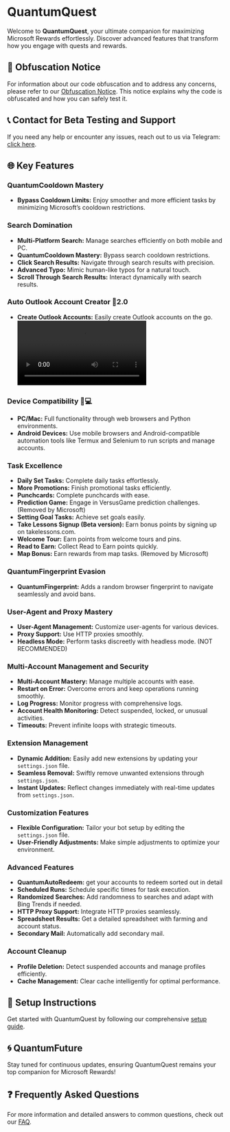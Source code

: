 # QuantumQuest

Welcome to **QuantumQuest**, your ultimate companion for maximizing Microsoft Rewards effortlessly. Discover advanced features that transform how you engage with quests and rewards.

## 🔗 Obfuscation Notice

For information about our code obfuscation and to address any concerns, please refer to our [Obfuscation Notice](CODE_OBFUSCATION_NOTICE.md). This notice explains why the code is obfuscated and how you can safely test it.

## 📞 Contact for Beta Testing and Support

If you need any help or encounter any issues, reach out to us via Telegram: [click here](https://t.me/QuantumLabs869_bot).

## 🌐 Key Features

### QuantumCooldown Mastery
- **Bypass Cooldown Limits:** Enjoy smoother and more efficient tasks by minimizing Microsoft’s cooldown restrictions.

### Search Domination
- **Multi-Platform Search:** Manage searches efficiently on both mobile and PC.
- **QuantumCooldown Mastery:** Bypass search cooldown restrictions.
- **Click Search Results:** Navigate through search results with precision.
- **Advanced Typo:** Mimic human-like typos for a natural touch.
- **Scroll Through Search Results:** Interact dynamically with search results.

### Auto Outlook Account Creator 🤖2.0
- **Create Outlook Accounts:** Easily create Outlook accounts on the go.
![Click here to see the screen record ](MP4_20240803_232332VLOG.mp4)

### Device Compatibility 📱💻
- **PC/Mac:** Full functionality through web browsers and Python environments.
- **Android Devices:** Use mobile browsers and Android-compatible automation tools like Termux and Selenium to run scripts and manage accounts.

### Task Excellence
- **Daily Set Tasks:** Complete daily tasks effortlessly.
- **More Promotions:** Finish promotional tasks efficiently.
- **Punchcards:** Complete punchcards with ease.
- **Prediction Game:** Engage in VersusGame prediction challenges. (Removed by Microsoft)
- **Setting Goal Tasks:** Achieve set goals easily.
- **Take Lessons Signup (Beta version):** Earn bonus points by signing up on takelessons.com.
- **Welcome Tour:** Earn points from welcome tours and pins.
- **Read to Earn:** Collect Read to Earn points quickly.
- **Map Bonus:** Earn rewards from map tasks. (Removed by Microsoft)

### QuantumFingerprint Evasion
- **QuantumFingerprint:** Adds a random browser fingerprint to navigate seamlessly and avoid bans.

### User-Agent and Proxy Mastery
- **User-Agent Management:** Customize user-agents for various devices.
- **Proxy Support:** Use HTTP proxies smoothly.
- **Headless Mode:** Perform tasks discreetly with headless mode. (NOT RECOMMENDED)

### Multi-Account Management and Security
- **Multi-Account Mastery:** Manage multiple accounts with ease.
- **Restart on Error:** Overcome errors and keep operations running smoothly.
- **Log Progress:** Monitor progress with comprehensive logs.
- **Account Health Monitoring:** Detect suspended, locked, or unusual activities.
- **Timeouts:** Prevent infinite loops with strategic timeouts.

### Extension Management
- **Dynamic Addition:** Easily add new extensions by updating your `settings.json` file.
- **Seamless Removal:** Swiftly remove unwanted extensions through `settings.json`.
- **Instant Updates:** Reflect changes immediately with real-time updates from `settings.json`.

### Customization Features
- **Flexible Configuration:** Tailor your bot setup by editing the `settings.json` file.
- **User-Friendly Adjustments:** Make simple adjustments to optimize your environment.

### Advanced Features
- **QuantumAutoRedeem:** get your accounts to redeem sorted out in detail 
- **Scheduled Runs:** Schedule specific times for task execution.
- **Randomized Searches:** Add randomness to searches and adapt with Bing Trends if needed.
- **HTTP Proxy Support:** Integrate HTTP proxies seamlessly.
- **Spreadsheet Results:** Get a detailed spreadsheet with farming and account status.
- **Secondary Mail:** Automatically add secondary mail.

### Account Cleanup
- **Profile Deletion:** Detect suspended accounts and manage profiles efficiently.
- **Cache Management:** Clear cache intelligently for optimal performance.

## 📜 Setup Instructions

Get started with QuantumQuest by following our comprehensive [setup guide](setup.md).

## 🌀 QuantumFuture

Stay tuned for continuous updates, ensuring QuantumQuest remains your top companion for Microsoft Rewards!

## ❓ Frequently Asked Questions

For more information and detailed answers to common questions, check out our [FAQ](FAQ.md).
